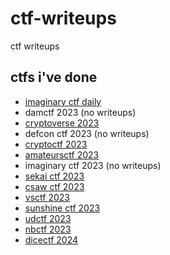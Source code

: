 # ctf-writeups
ctf writeups

## ctfs i've done

- [imaginary ctf daily](imaginary-ctf)
- damctf 2023 (no writeups)
- [cryptoverse 2023](cryptoverse-2023)
- defcon ctf 2023 (no writeups)
- [cryptoctf 2023](cryptoctf-2023)
- [amateursctf 2023](amateursctf-2023)
- imaginary ctf 2023 (no writeups)
- [sekai ctf 2023](sekaictf-2023)
- [csaw ctf 2023](csaw-ctf-2023)
- [vsctf 2023](vsctf-2023)
- [sunshine ctf 2023](sunshinectf-2023)
- [udctf 2023](udctf-2023)
- [nbctf 2023](nbctf-2023)
- [dicectf 2024](dicectf-2024)
